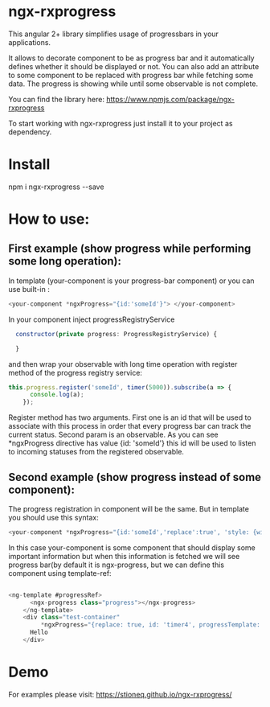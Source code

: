 # ngx-rxprogress

This angular 2+ library simplifies usage of progressbars in your applications.

It allows to decorate component to be as progress bar and it automatically defines whether it should be displayed or not.
You can also add an attribute to some component to be replaced with progress bar while fetching some data.
The progress is showing while until some observable is not complete.



You can find the library here: https://www.npmjs.com/package/ngx-rxprogress

To start working with ngx-rxprogress just install it to your project as dependency.

# Install 

npm i ngx-rxprogress --save

# How to use:

## First example (show progress while performing some long operation):

In template (your-component is your progress-bar component) or you can use built-in <ngx-progress>:
```javascript
<your-component *ngxProgress="{id:'someId'}"> </your-component>
```
In your component inject progressRegistryService  
```javascript
  constructor(private progress: ProgressRegistryService) {

  }
``` 
and then wrap your observable with long time operation with register method of the progress registry service:

```javascript
this.progress.register('someId', timer(5000)).subscribe(a => {
      console.log(a);
    });
```
Register method has two arguments. First one is an id that will be used to associate with this process in order that every progress bar can track the current status. Second param is an observable.
As you can see *ngxProgress directive has value {id: 'someId'} this id will be used to listen to incoming statuses from the registered observable.

## Second example (show progress instead of some component):

The progress registration in component will be the same.
But in template you should use this syntax: 
```javascript
<your-component *ngxProgress="{id:'someId','replace':true', 'style: {width: '50px', height:'50px'}'}"> </your-component>
```  
In this case your-component is some component that should display some important information but when this information is fetched we will see progress bar(by default it is ngx-progress, but we can define this component using template-ref:
```javascript

<ng-template #progressRef>
      <ngx-progress class="progress"></ngx-progress>
    </ng-template>
    <div class="test-container"
         *ngxProgress="{replace: true, id: 'timer4', progressTemplate: progressRef}">
      Hello
    </div>
```


# Demo
For examples please visit: https://stioneq.github.io/ngx-rxprogress/
